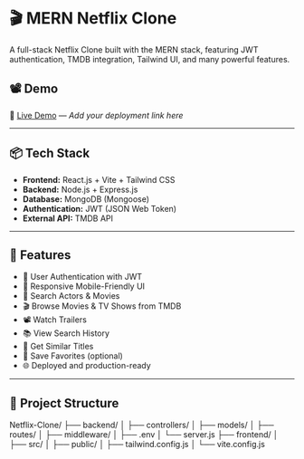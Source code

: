 # 🎬 MERN Netflix Clone

A full-stack Netflix Clone built with the MERN stack, featuring JWT authentication, TMDB integration, Tailwind UI, and many powerful features.

## 📽️ Demo

🚀 [Live Demo](#) — _Add your deployment link here_  

---

## 📦 Tech Stack

- **Frontend:** React.js + Vite + Tailwind CSS
- **Backend:** Node.js + Express.js
- **Database:** MongoDB (Mongoose)
- **Authentication:** JWT (JSON Web Token)
- **External API:** TMDB API

---

## 🧩 Features

- 🔐 User Authentication with JWT
- 📱 Responsive Mobile-Friendly UI
- 🔎 Search Actors & Movies
- 🎬 Browse Movies & TV Shows from TMDB
- 📽️ Watch Trailers
- 📚 View Search History
- 🧠 Get Similar Titles
- 🌟 Save Favorites (optional)
- 🌐 Deployed and production-ready

---

## 📁 Project Structure

Netflix-Clone/
├── backend/
│ ├── controllers/
│ ├── models/
│ ├── routes/
│ ├── middleware/
│ ├── .env
│ └── server.js
├── frontend/
│ ├── src/
│ ├── public/
│ ├── tailwind.config.js
│ └── vite.config.js
